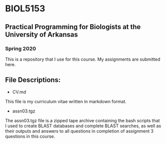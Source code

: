 # BIOL5153

## Practical Programming for Biologists at the University of Arkansas
### Spring 2020

This is a repository that I use for this course. My assignments are submitted here. 

## File Descriptions:

* CV.md

This file is my curriculum vitae written in markdown format.

* assn03.tgz

The assn03.tgz file is a zipped tape archive containing the bash scripts that I used to create BLAST databases and complete BLAST searches, as well as their outputs and answers to all questions in completion of assignment 3 questions in this course.